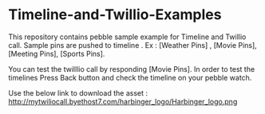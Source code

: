 # Timeline-and-Twillio-Examples
This repository contains pebble sample example for Timeline and Twillio call. Sample pins are pushed to timeline . 
Ex : 
[Weather Pins] ,
[Movie Pins], 
[Meeting Pins], 
[Sports Pins]. 

You can test the twilllio call by responding [Movie Pins]. In order to test the timelines Press Back button and check the timeline on your pebble watch.

Use the below link to download the asset : http://mytwiliocall.byethost7.com/harbinger_logo/Harbinger_logo.png

